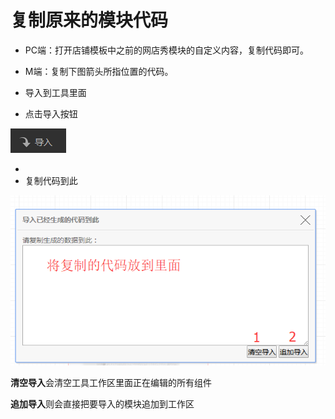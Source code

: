 # 复制原来的模块代码

* PC端：打开店铺模板中之前的网店秀模块的自定义内容，复制代码即可。

* M端：复制下图箭头所指位置的代码。

* 导入到工具里面

* 点击导入按钮

![](/assets/18.png)

* 
* 复制代码到此

![](/assets/19.png)

**清空导入**会清空工具工作区里面正在编辑的所有组件

**追加导入**则会直接把要导入的模块追加到工作区


